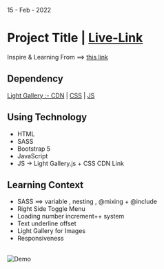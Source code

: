 15 - Feb - 2022 

# Project Title | [Live-Link](https://taiseen.github.io/architecture-interior-design)

Inspire & Learning From ==> [this link](https://youtu.be/cuNyE3SxFlk)

## Dependency 

[Light Gallery :- CDN](https://cdnjs.com/libraries/lightgallery-js) | 
[CSS](https://cdnjs.cloudflare.com/ajax/libs/lightgallery-js/1.4.0/css/lightgallery.min.css) | 
[JS](https://cdnjs.cloudflare.com/ajax/libs/lightgallery-js/1.4.0/js/lightgallery.min.js)

## Using Technology 

* HTML 
* SASS 
* Bootstrap 5
* JavaScript
* JS -> Light Gallery.js + CSS CDN Link 

## Learning Context

* SASS ==> variable , nesting , @mixing + @include 
* Right Side Toggle Menu 
* Loading number increment++ system
* Text underline offset
* Light Gallery for Images
* Responsiveness

<br/>
<img src="https://i.ibb.co/DC95Lxq/Architecture-and-Interior-Design.jpg" alt="Demo"/>
